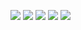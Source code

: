 ![](https://github.com/JordiCorbilla/stock-prediction-deep-neural-learning/raw/master/GOOG_20200714_ef77a13a2d341fc524fef4ee28bd1bd7/Alphabet%20Inc._price.png)
![](https://github.com/JordiCorbilla/stock-prediction-deep-neural-learning/raw/master/C:\Users\thund\Source\Repos\stock-prediction-deep-neural-learning\GOOG_20200714_ef77a13a2d341fc524fef4ee28bd1bd7/Alphabet%20Inc._hist.png)
![](https://github.com/JordiCorbilla/stock-prediction-deep-neural-learning/raw/master/C:\Users\thund\Source\Repos\stock-prediction-deep-neural-learning\GOOG_20200714_ef77a13a2d341fc524fef4ee28bd1bd7/Alphabet%20Inc._prediction.png)
![](https://github.com/JordiCorbilla/stock-prediction-deep-neural-learning/raw/master/C:\Users\thund\Source\Repos\stock-prediction-deep-neural-learning\GOOG_20200714_ef77a13a2d341fc524fef4ee28bd1bd7/MSE.png)
![](https://github.com/JordiCorbilla/stock-prediction-deep-neural-learning/raw/master/C:\Users\thund\Source\Repos\stock-prediction-deep-neural-learning\GOOG_20200714_ef77a13a2d341fc524fef4ee28bd1bd7/loss.png)
